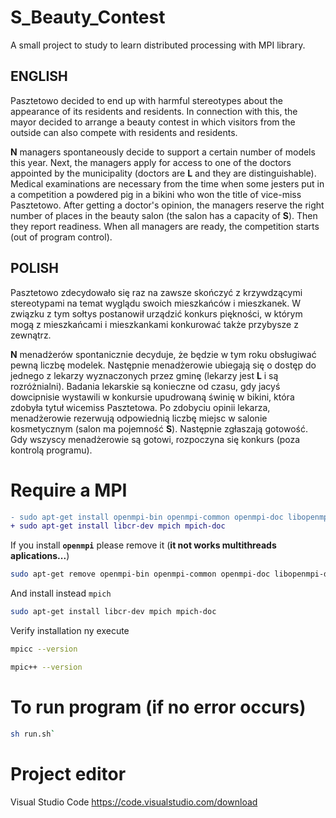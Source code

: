 # S_Beauty_Contest
A small project to study to learn distributed processing with MPI library.

## ENGLISH
Pasztetowo decided to end up with harmful stereotypes about the appearance of its residents and residents. In connection with this, the mayor decided to arrange a beauty contest in which visitors from the outside can also compete with residents and residents.

**N** managers spontaneously decide to support a certain number of models this year. Next, the managers apply for access to one of the doctors appointed by the municipality (doctors are **L** and they are distinguishable). Medical examinations are necessary from the time when some jesters put in a competition a powdered pig in a bikini who won the title of vice-miss Pasztetowo. After getting a doctor's opinion, the managers reserve the right number of places in the beauty salon (the salon has a capacity of **S**). Then they report readiness. When all managers are ready, the competition starts (out of program control).

## POLISH
Pasztetowo zdecydowało się raz na zawsze skończyć z krzywdzącymi stereotypami na temat wyglądu swoich mieszkańców i mieszkanek. W związku z tym sołtys postanowił urządzić konkurs piękności, w którym mogą z mieszkańcami i mieszkankami konkurować także przybysze z zewnątrz.

**N** menadżerów spontanicznie decyduje, że będzie w tym roku obsługiwać pewną liczbę modelek. Następnie menadżerowie ubiegają się o dostęp do jednego z lekarzy wyznaczonych przez gminę (lekarzy jest **L** i są rozróżnialni). Badania lekarskie są konieczne od czasu, gdy jacyś dowcipnisie wystawili w konkursie upudrowaną świnię w bikini, która zdobyła tytuł wicemiss Pasztetowa. Po zdobyciu opinii lekarza, menadżerowie rezerwują odpowiednią liczbę miejsc w salonie kosmetycznym (salon ma pojemność **S**). Następnie zgłaszają gotowość. Gdy wszyscy menadżerowie są gotowi, rozpoczyna się konkurs (poza kontrolą programu).

# Require a MPI
```diff
- sudo apt-get install openmpi-bin openmpi-common openmpi-doc libopenmpi-dev openssh-client openssh-server
+ sudo apt-get install libcr-dev mpich mpich-doc
```
If you install **`openmpi`** please remove it (**it not works multithreads aplications...**)  
```bash
sudo apt-get remove openmpi-bin openmpi-common openmpi-doc libopenmpi-dev
```  
And install instead `mpich`  
```bash
sudo apt-get install libcr-dev mpich mpich-doc
```
Verify installation ny execute
```bash
mpicc --version
``` 
```bash
mpic++ --version
``` 

# To run program (if no error occurs)
```bash
sh run.sh`
```

# Project editor
Visual Studio Code 
https://code.visualstudio.com/download
